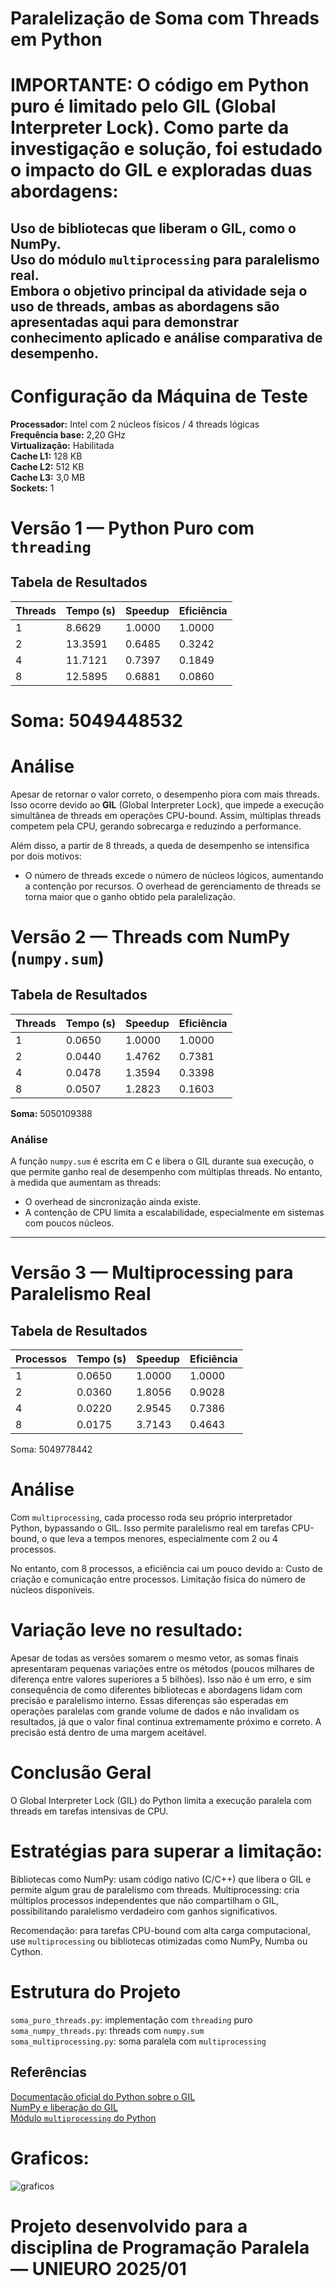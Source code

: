 # Paralelização de Soma com Threads em Python

# IMPORTANTE: O código em Python puro é limitado pelo GIL (Global Interpreter Lock). Como parte da investigação e solução, foi estudado o impacto do GIL e exploradas duas abordagens:  
 Uso de bibliotecas que liberam o GIL, como o NumPy.  
 Uso do módulo `multiprocessing` para paralelismo real.  
 Embora o objetivo principal da atividade seja o uso de threads, ambas as abordagens são apresentadas aqui para demonstrar conhecimento aplicado e análise comparativa de desempenho.
-
# Configuração da Máquina de Teste

 **Processador:** Intel com 2 núcleos físicos / 4 threads lógicas  
 **Frequência base:** 2,20 GHz  
 **Virtualização:** Habilitada  
 **Cache L1:** 128 KB  
 **Cache L2:** 512 KB  
 **Cache L3:** 3,0 MB  
 **Sockets:** 1  

# Versão 1 — Python Puro com `threading`

## Tabela de Resultados

| Threads | Tempo (s) | Speedup | Eficiência |
|---------|-----------|---------|------------|
| 1       | 8.6629    | 1.0000  | 1.0000     |
| 2       | 13.3591   | 0.6485  | 0.3242     |
| 4       | 11.7121   | 0.7397  | 0.1849     |
| 8       | 12.5895   | 0.6881  | 0.0860     |

# Soma: 5049448532

# Análise

Apesar de retornar o valor correto, o desempenho piora com mais threads. Isso ocorre devido ao **GIL** (Global Interpreter Lock), que impede a execução simultânea de threads em operações CPU-bound. Assim, múltiplas threads competem pela CPU, gerando sobrecarga e reduzindo a performance.

Além disso, a partir de 8 threads, a queda de desempenho se intensifica por dois motivos:
- O número de threads excede o número de núcleos lógicos, aumentando a contenção por recursos.
  O overhead de gerenciamento de threads se torna maior que o ganho obtido pela paralelização. 

# Versão 2 — Threads com NumPy (`numpy.sum`)

## Tabela de Resultados

| Threads | Tempo (s) | Speedup | Eficiência |
|---------|-----------|---------|------------|
| 1       | 0.0650    | 1.0000  | 1.0000     |
| 2       | 0.0440    | 1.4762  | 0.7381     |
| 4       | 0.0478    | 1.3594  | 0.3398     |
| 8       | 0.0507    | 1.2823  | 0.1603     |

**Soma:** 5050109388

### Análise

A função `numpy.sum` é escrita em C e libera o GIL durante sua execução, o que permite ganho real de desempenho com múltiplas threads. No entanto, à medida que aumentam as threads:
- O overhead de sincronização ainda existe.
- A contenção de CPU limita a escalabilidade, especialmente em sistemas com poucos núcleos.

---

# Versão 3 — Multiprocessing para Paralelismo Real

## Tabela de Resultados

| Processos | Tempo (s) | Speedup | Eficiência |
|-----------|-----------|---------|------------|
| 1         | 0.0650    | 1.0000  | 1.0000     |
| 2         | 0.0360    | 1.8056  | 0.9028     |
| 4         | 0.0220    | 2.9545  | 0.7386     |
| 8         | 0.0175    | 3.7143  | 0.4643     |

Soma: 5049778442

# Análise

Com `multiprocessing`, cada processo roda seu próprio interpretador Python, bypassando o GIL. Isso permite paralelismo real em tarefas CPU-bound, o que leva a tempos menores, especialmente com 2 ou 4 processos.

No entanto, com 8 processos, a eficiência cai um pouco devido a:
Custo de criação e comunicação entre processos.
 Limitação física do número de núcleos disponíveis.

# Variação leve no resultado:
Apesar de todas as versões somarem o mesmo vetor, as somas finais apresentaram pequenas variações entre os métodos (poucos milhares de diferença entre valores superiores a 5 bilhões). Isso não é um erro, e sim consequência de como diferentes bibliotecas e abordagens lidam com precisão e paralelismo interno.
Essas diferenças são esperadas em operações paralelas com grande volume de dados e não invalidam os resultados, já que o valor final continua extremamente próximo e correto. A precisão está dentro de uma margem aceitável.

# Conclusão Geral

O Global Interpreter Lock (GIL) do Python limita a execução paralela com threads em tarefas intensivas de CPU.

# Estratégias para superar a limitação:

Bibliotecas como NumPy: usam código nativo (C/C++) que libera o GIL e permite algum grau de paralelismo com threads.
Multiprocessing: cria múltiplos processos independentes que não compartilham o GIL, possibilitando paralelismo verdadeiro com ganhos significativos.

Recomendação: para tarefas CPU-bound com alta carga computacional, use `multiprocessing` ou bibliotecas otimizadas como NumPy, Numba ou Cython.

# Estrutura do Projeto

`soma_puro_threads.py`: implementação com `threading` puro  
  `soma_numpy_threads.py`: threads com `numpy.sum`  
  `soma_multiprocessing.py`: soma paralela com `multiprocessing`  

## Referências

 [Documentação oficial do Python sobre o GIL](https://wiki.python.org/moin/GlobalInterpreterLock)  
 [NumPy e liberação do GIL](https://numpy.org/devdocs/user/c-info.how-to-extend.html#releasing-the-gil)  
 [Módulo `multiprocessing` do Python](https://docs.python.org/3/library/multiprocessing.html)  

# Graficos:
![graficos](https://github.com/user-attachments/assets/8d411f8e-b902-412b-93fa-121d754da1bf)


# Projeto desenvolvido para a disciplina de Programação Paralela — UNIEURO 2025/01
